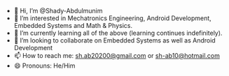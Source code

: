 - 👋 Hi, I’m @Shady-Abdulmunim
- 👀 I’m interested in Mechatronics Engineering, Android Development, Embedded Systems and Math & Physics.
- 🌱 I’m currently learning all of the above (learning continues indefinitely).
- 💞️ I’m looking to collaborate on Embedded Systems as well as Android Development
- 📫 How to reach me: sh.ab20200@gmail.com or sh-ab10@hotmail.com
- 😄 Pronouns: He/Him

<!---
Shady-Abdulmunim/Shady-Abdulmunim is a ✨ special ✨ repository because its `README.md` (this file) appears on your GitHub profile.
You can click the Preview link to take a look at your changes.
--->
